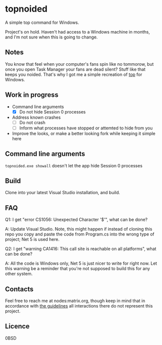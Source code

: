 # topnoided
A simple top command for Windows.

Project's on hold. Haven't had access to a Windows machine in months, and I'm not sure when this is going to change.

## Notes
You know that feel when your computer's fans spin like no tommorow, but once you open Task Manager your fans are dead silent? Stuff like that keeps you noided. That's why I got me a simple recreation of [top](https://en.wikipedia.org/wiki/Top_(software)) for Windows.

## Work in progress
- Command line arguments
  - [x] Do not hide Session 0 processes
- Address known crashes
  - [ ] Do not crash
  - [ ] Inform what processes have stopped or attemted to hide from you
- Improve the looks, or make a better looking fork while keeping it simple here

## Command line arguments
`topnoided.exe showall` doesn't let the app hide Session 0 processes

## Build
Clone into your latest Visual Studio installation, and build.

## FAQ
Q1: I get "error CS1056: Unexpected Character '$'", what can be done?

A: Update Visual Studio. Note, this might happen if instead of cloning this repo you copy and paste the code from Program.cs into the wrong type of project; Net 5 is used here.

Q2: I get "warning CA1416: This call site is reachable on all platforms", what can be done?

A: All the code is Windows only, Net 5 is just nicer to write for right now. Let this warning be a reminder that you're not supposed to build this for any other system.

## Contacts

Feel free to reach me at nodes:matrix.org, though keep in mind that in accordance with [the guidelines](CODE_OF_CONDUCT.md) all interactions there do not represent this project.

## Licence
0BSD
